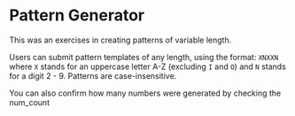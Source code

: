 # Pattern Generator

This was an exercises in creating patterns of variable length.

Users can submit pattern templates of any length, using the format: `XNXXN`
where `X` stands for an uppercase letter A-Z (excluding `I` and `O`) and `N` stands for a digit 2 - 9.
Patterns are case-insensitive.

You can also confirm how many numbers were generated by checking the num_count
